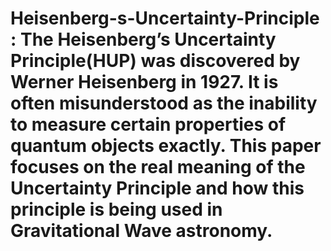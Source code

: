 # Heisenberg-s-Uncertainty-Principle : The Heisenberg’s Uncertainty Principle(HUP) was discovered by Werner Heisenberg in 1927. It is often misunderstood as the inability to measure certain properties of quantum objects exactly. This paper focuses on the real meaning of the Uncertainty Principle and how this principle is being used in Gravitational Wave astronomy.
